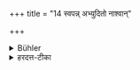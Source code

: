 +++
title = "14 स्वपन्न् अभ्युदितो नाश्वान्"

+++

<details><summary>Bühler</summary>

14. If the sun rises whilst he is asleep, he shall stand during that day fasting and silent.
</details>

<details><summary>हरदत्त-टीका</summary>

## सूत्रम्
स्वपन्नभ्युदितो नाश्वान्वाग्यतोऽहस्तिष्ठेत् ॥१४॥  
### टिप्पनी
पूर्वेण गतम् । 'उदकमुपस्पृश्य वाचं विसृजेदिति चात्राऽपेक्ष्यते । तत्रास्तमिते स्नानप्रतिषेधात् सायमेव स्नात्वा वाचं विसृज्य सन्ध्यामुपासीत ॥१४॥
</details>
